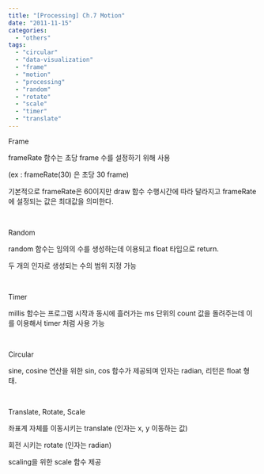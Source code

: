 ```yaml
---
title: "[Processing] Ch.7 Motion"
date: "2011-11-15"
categories: 
  - "others"
tags: 
  - "circular"
  - "data-visualization"
  - "frame"
  - "motion"
  - "processing"
  - "random"
  - "rotate"
  - "scale"
  - "timer"
  - "translate"
---
```


Frame

frameRate 함수는 초당 frame 수를 설정하기 위해 사용

(ex : frameRate(30) 은 초당 30 frame)

기본적으로 frameRate은 60이지만 draw 함수 수행시간에 따라 달라지고 frameRate에 설정되는 값은 최대값을 의미한다.

 

Random

random 함수는 임의의 수를 생성하는데 이용되고 float 타입으로 return.

두 개의 인자로 생성되는 수의 범위 지정 가능

 

Timer

millis 함수는 프로그램 시작과 동시에 흘러가는 ms 단위의 count 값을 돌려주는데 이를 이용해서 timer 처럼 사용 가능

 

Circular

sine, cosine 연산을 위한 sin, cos 함수가 제공되며 인자는 radian, 리턴은 float 형태.

 

Translate, Rotate, Scale

좌표계 자체를 이동시키는 translate (인자는 x, y 이동하는 값)

회전 시키는 rotate (인자는 radian)

scaling을 위한 scale 함수 제공
